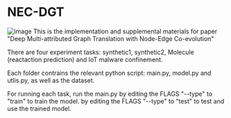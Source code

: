 # NEC-DGT
![image](http://github.com/xguo7/NEC-DGT/NEC-DGT.png)
This is the implementation and supplemental materials for paper "Deep Multi-attributed Graph Translation with Node-Edge Co-evolution"


There are four experiment tasks: synthetic1, synthetic2, Molecule (reactaction prediction) and IoT malware confinement.

Each folder contrains the relevant python script: main.py, model.py and utlis.py, as well as the dataset.

For running each task, run the main.py by editing the FLAGS "--type" to "train" to train the model.
                                       by editing the FLAGS "--type" to "test" to test and use the trained model.
